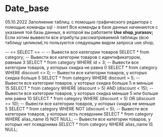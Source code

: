 # Date_base
05.10.2022
       Заполнение таблиц:
с помощью графического редактора
с помощью команды sql - insert
Все команды в базе данных начинаются с указания той базы данных, в которой вы работаете **Use shop_yurasov;**
Если хотим выввести все атрибуты рассматриваемой таблицы (всю таблицу целиком),то пользуются следующим видом запроса
use shop;

-- == SELECT == --
-- Вывести все категории товаров
SELECT * from category;
-- Вывести все категории товаров с идентификатором, равным 3
SELECT * from category WHERE id = 3;
-- Вывести все категории товаров, у которых скидка не равна 0
SELECT * from category WHERE discount <> 0;
-- Вывести все категории товаров, у которых скидка больше 5 
SELECT * from category WHERE discount > 5;
-- Вывести все категории товаров, у которых скидка больше 5 и меньше 15
SELECT * from category WHERE (discount > 5) AND (discount < 15);
-- Вывести все категории товаров, у которых скидка меньше 5 или больше или равна 10
SELECT * from category WHERE (discount < 5) OR (discount >= 10);
-- Вывести все категории товаров, у которых скидка не меньше 5
SELECT * from category WHERE NOT (discount < 5);
-- Вывести все категории товаров, у которых есть псевдоним
SELECT * from category WHERE alias_name IS NOT NULL;
-- Вывести все категории товаров, у которых нет псевдонима
SELECT * from category WHERE  alias_name IS NULL;







